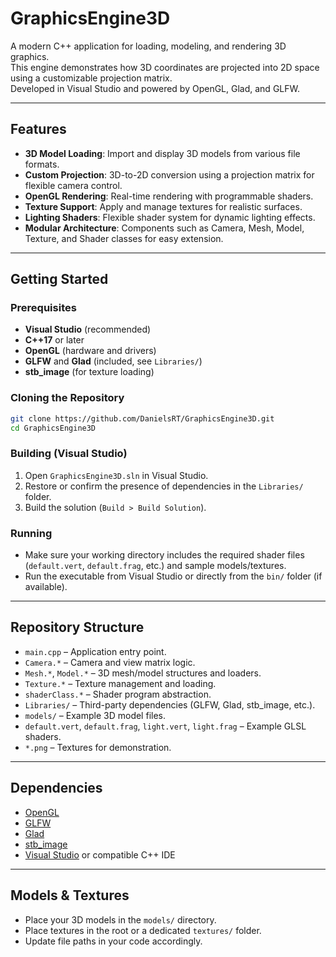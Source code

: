 # GraphicsEngine3D

A modern C++ application for loading, modeling, and rendering 3D graphics.  
This engine demonstrates how 3D coordinates are projected into 2D space using a customizable projection matrix.  
Developed in Visual Studio and powered by OpenGL, Glad, and GLFW.

---

## Features

- **3D Model Loading**: Import and display 3D models from various file formats.
- **Custom Projection**: 3D-to-2D conversion using a projection matrix for flexible camera control.
- **OpenGL Rendering**: Real-time rendering with programmable shaders.
- **Texture Support**: Apply and manage textures for realistic surfaces.
- **Lighting Shaders**: Flexible shader system for dynamic lighting effects.
- **Modular Architecture**: Components such as Camera, Mesh, Model, Texture, and Shader classes for easy extension.

---

## Getting Started

### Prerequisites

- **Visual Studio** (recommended)
- **C++17** or later
- **OpenGL** (hardware and drivers)
- **GLFW** and **Glad** (included, see `Libraries/`)
- **stb_image** (for texture loading)

### Cloning the Repository

```bash
git clone https://github.com/DanielsRT/GraphicsEngine3D.git
cd GraphicsEngine3D
```

### Building (Visual Studio)

1. Open `GraphicsEngine3D.sln` in Visual Studio.
2. Restore or confirm the presence of dependencies in the `Libraries/` folder.
3. Build the solution (`Build > Build Solution`).

### Running

- Make sure your working directory includes the required shader files (`default.vert`, `default.frag`, etc.) and sample models/textures.
- Run the executable from Visual Studio or directly from the `bin/` folder (if available).

---

## Repository Structure

- `main.cpp` – Application entry point.
- `Camera.*` – Camera and view matrix logic.
- `Mesh.*`, `Model.*` – 3D mesh/model structures and loaders.
- `Texture.*` – Texture management and loading.
- `shaderClass.*` – Shader program abstraction.
- `Libraries/` – Third-party dependencies (GLFW, Glad, stb_image, etc.).
- `models/` – Example 3D model files.
- `default.vert`, `default.frag`, `light.vert`, `light.frag` – Example GLSL shaders.
- `*.png` – Textures for demonstration.

---

## Dependencies

- [OpenGL](https://www.opengl.org/)
- [GLFW](https://www.glfw.org/)
- [Glad](https://glad.dav1d.de/)
- [stb_image](https://github.com/nothings/stb)
- [Visual Studio](https://visualstudio.microsoft.com/) or compatible C++ IDE

---

## Models & Textures

- Place your 3D models in the `models/` directory.
- Place textures in the root or a dedicated `textures/` folder.
- Update file paths in your code accordingly.
